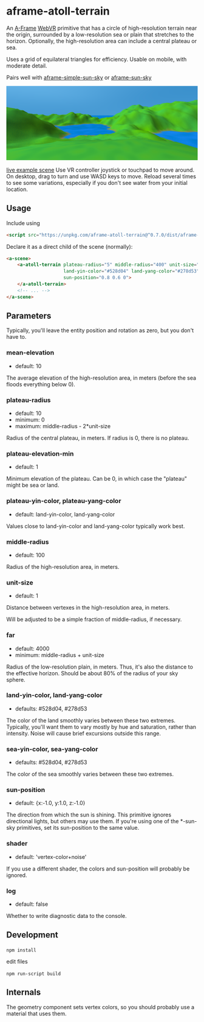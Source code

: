 aframe-atoll-terrain
====================

An [A-Frame](https://aframe.io) [WebVR](https://webvr.info/) primitive that has a circle of high-resolution terrain near the origin,
surrounded by a low-resolution sea or plain that stretches to the horizon.
Optionally, the high-resolution area can include a central plateau or sea.

Uses a grid of equilateral triangles for efficiency.
Usable on mobile, with moderate detail.

Pairs well with [aframe-simple-sun-sky](https://www.npmjs.com/package/aframe-simple-sun-sky)
or [aframe-sun-sky](https://www.npmjs.com/package/aframe-sun-sky)

![sample screenshot](aframe-atoll-terrain-sample.png)

[live example scene](https://dougreeder.github.io/aframe-atoll-terrain/example.html)
Use VR controller joystick or touchpad to move around.  On desktop, drag to turn and use WASD keys to move.
Reload several times to see some variations, especially if you don't see water from your initial location.


Usage
---

Include using 
```html
<script src="https://unpkg.com/aframe-atoll-terrain@^0.7.0/dist/aframe-atoll-terrain.js"></script>
```


Declare it as a direct child of the scene (normally):
```html
<a-scene>
    <a-atoll-terrain plateau-radius="5" middle-radius="400" unit-size="4" far="4000"
                     land-yin-color="#528d04" land-yang-color="#278d53" sea-yin-color="#005e85" sea-yang-color="#2571cf"
                     sun-position="0.8 0.6 0">
    </a-atoll-terrain>
    <!-- ... -->
</a-scene>
```


Parameters 
---
Typically, you'll leave the entity position and rotation as zero, but you don't have to.


### mean-elevation
* default: 10

The average elevation of the high-resolution area, in meters (before the sea floods everything below 0).


### plateau-radius
* default: 10
* minimum: 0
* maximum: middle-radius - 2*unit-size

Radius of the central plateau, in meters.
If radius is 0, there is no plateau.


### plateau-elevation-min
* default: 1

Minimum elevation of the plateau.  Can be 0, in which case the "plateau" might be sea or land.

### plateau-yin-color, plateau-yang-color
* default: land-yin-color, land-yang-color

Values close to land-yin-color and land-yang-color typically work best.


### middle-radius
* default: 100

Radius of the high-resolution area, in meters.


### unit-size
* default: 1

Distance between vertexes in the high-resolution area, in meters.

Will be adjusted to be a simple fraction of middle-radius, if necessary.


### far
* default: 4000
* minimum: middle-radius + unit-size

Radius of the low-resolution plain, in meters. 
Thus, it's also the distance to the effective horizon. 
Should be about 80% of the radius of your sky sphere.


### land-yin-color, land-yang-color
* defaults: #528d04, #278d53

The color of the land smoothly varies between these two extremes.
Typically, you'll want them to vary mostly by hue and saturation, rather than intensity.
Noise will cause brief excursions outside this range.


### sea-yin-color, sea-yang-color
* defaults: #528d04, #278d53

The color of the sea smoothly varies between these two extremes.


### sun-position
* default: {x:-1.0, y:1.0, z:-1.0}

The direction from which the sun is shining.
This primitive ignores directional lights, but others may use them.
If you're using one of the *-sun-sky primitives, set its sun-position to the same value.


### shader
* default: 'vertex-color+noise'

If you use a different shader, the colors and sun-position will probably be ignored.


### log
* default: false

Whether to write diagnostic data to the console. 



Development
---
`npm install`

edit files

`npm run-script build`


Internals
---
The geometry component sets vertex colors, so you should probably use a material that uses them.
